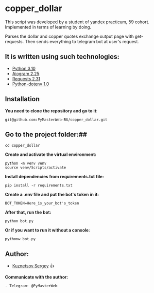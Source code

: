 # copper_dollar
This script was developed by a student of yandex practicum, 59 cohort.
Implemented in terms of learning by doing.

Parses the dollar and copper quotes exchange output page with get-requests. Then sends everything to telegram bot at user's request.

## It is written using such technologies:

- [Python 3.10](https://docs.python.org/3.10/whatsnew/3.10.html)
- [Aiogram 2.25](https://docs.aiogram.dev/en/latest/)
- [Requests 2.31](https://requests.readthedocs.io/en/latest/)
- [Python-dotenv 1.0](https://github.com/theskumar/python-dotenv)

## Installation
**You need to clone the repository and go to it:**
```
git@github.com:PyMasterWeb-RU/copper_dollar.git
```
## Go to the project folder:##
```
cd copper_dollar
```
**Create and activate the virtual environment:**
```
python -m venv venv
source venv/Scripts/activate
```
**Install dependencies from requirements.txt file:**
```
pip install -r requirements.txt
```
**Create a .env file and put the bot's token in it:**
```
BOT_TOKEN=Here_is_your_bot's_token
```
**After that, run the bot:**
```
python bot.py
```
**Or if you want to run it without a console:**
```
pythonw bot.py
```

## Author: 
* [Kuznetsov Sergey](https://github.com/PyMasterWeb-RU) :+1:

**Communicate with the author:**
```
- Telegram: @PyMasterWeb
```